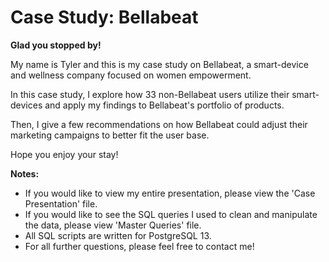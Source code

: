 # Case Study: Bellabeat

**Glad you stopped by!**

My name is Tyler and this is my case study on Bellabeat, a smart-device and wellness company focused on women empowerment.

In this case study, I explore how 33 non-Bellabeat users utilize their smart-devices and apply my findings to Bellabeat's portfolio of products.

Then, I give a few recommendations on how Bellabeat could adjust their marketing campaigns to better fit the user base.

Hope you enjoy your stay!


**Notes:**
- If you would like to view my entire presentation, please view the 'Case Presentation' file.
- If you would like to see the SQL queries I used to clean and manipulate the data, please view 'Master Queries' file.
- All SQL scripts are written for PostgreSQL 13.
- For all further questions, please feel free to contact me!



